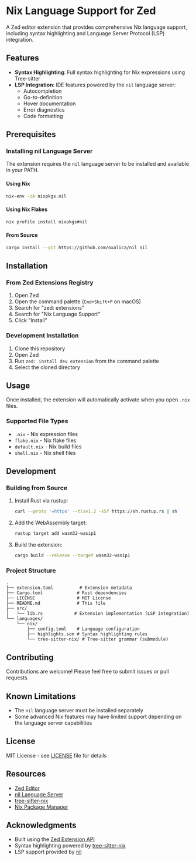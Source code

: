 # Nix Language Support for Zed

A Zed editor extension that provides comprehensive Nix language support, including syntax highlighting and Language Server Protocol (LSP) integration.

## Features

- **Syntax Highlighting**: Full syntax highlighting for Nix expressions using Tree-sitter
- **LSP Integration**: IDE features powered by the `nil` language server:
  - Autocompletion
  - Go-to-definition
  - Hover documentation
  - Error diagnostics
  - Code formatting

## Prerequisites

### Installing nil Language Server

The extension requires the `nil` language server to be installed and available in your PATH.

#### Using Nix

```bash
nix-env -iA nixpkgs.nil
```

#### Using Nix Flakes

```bash
nix profile install nixpkgs#nil
```

#### From Source

```bash
cargo install --git https://github.com/oxalica/nil nil
```

## Installation

### From Zed Extensions Registry

1. Open Zed
2. Open the command palette (`Cmd+Shift+P` on macOS)
3. Search for "zed: extensions"
4. Search for "Nix Language Support"
5. Click "Install"

### Development Installation

1. Clone this repository
2. Open Zed
3. Run `zed: install dev extension` from the command palette
4. Select the cloned directory

## Usage

Once installed, the extension will automatically activate when you open `.nix` files.

### Supported File Types

- `.nix` - Nix expression files
- `flake.nix` - Nix flake files
- `default.nix` - Nix build files
- `shell.nix` - Nix shell files

## Development

### Building from Source

1. Install Rust via rustup:
   ```bash
   curl --proto '=https' --tlsv1.2 -sSf https://sh.rustup.rs | sh
   ```

2. Add the WebAssembly target:
   ```bash
   rustup target add wasm32-wasip1
   ```

3. Build the extension:
   ```bash
   cargo build --release --target wasm32-wasip1
   ```

### Project Structure

```
.
├── extension.toml          # Extension metadata
├── Cargo.toml             # Rust dependencies
├── LICENSE                # MIT License
├── README.md              # This file
├── src/
│   └── lib.rs            # Extension implementation (LSP integration)
└── languages/
    └── nix/
        ├── config.toml    # Language configuration
        ├── highlights.scm # Syntax highlighting rules
        └── tree-sitter-nix/ # Tree-sitter grammar (submodule)
```

## Contributing

Contributions are welcome! Please feel free to submit issues or pull requests.

## Known Limitations

- The `nil` language server must be installed separately
- Some advanced Nix features may have limited support depending on the language server capabilities

## License

MIT License - see [LICENSE](LICENSE) file for details

## Resources

- [Zed Editor](https://zed.dev/)
- [nil Language Server](https://github.com/oxalica/nil)
- [tree-sitter-nix](https://github.com/cstrahan/tree-sitter-nix)
- [Nix Package Manager](https://nixos.org/)

## Acknowledgments

- Built using the [Zed Extension API](https://github.com/zed-industries/zed)
- Syntax highlighting powered by [tree-sitter-nix](https://github.com/cstrahan/tree-sitter-nix)
- LSP support provided by [nil](https://github.com/oxalica/nil)

